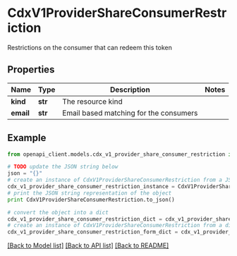 # CdxV1ProviderShareConsumerRestriction

Restrictions on the consumer that can redeem this token

## Properties
Name | Type | Description | Notes
------------ | ------------- | ------------- | -------------
**kind** | **str** | The resource kind | 
**email** | **str** | Email based matching for the consumers | 

## Example

```python
from openapi_client.models.cdx_v1_provider_share_consumer_restriction import CdxV1ProviderShareConsumerRestriction

# TODO update the JSON string below
json = "{}"
# create an instance of CdxV1ProviderShareConsumerRestriction from a JSON string
cdx_v1_provider_share_consumer_restriction_instance = CdxV1ProviderShareConsumerRestriction.from_json(json)
# print the JSON string representation of the object
print CdxV1ProviderShareConsumerRestriction.to_json()

# convert the object into a dict
cdx_v1_provider_share_consumer_restriction_dict = cdx_v1_provider_share_consumer_restriction_instance.to_dict()
# create an instance of CdxV1ProviderShareConsumerRestriction from a dict
cdx_v1_provider_share_consumer_restriction_form_dict = cdx_v1_provider_share_consumer_restriction.from_dict(cdx_v1_provider_share_consumer_restriction_dict)
```
[[Back to Model list]](../ccloud/README.md#documentation-for-models) [[Back to API list]](../ccloud/README.md#documentation-for-api-endpoints) [[Back to README]](../ccloud/README.md)


